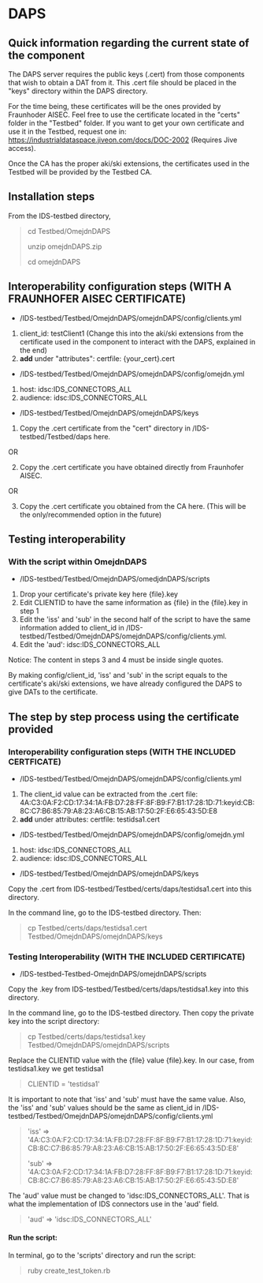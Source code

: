 # DAPS

## Quick information regarding the current state of the component
The DAPS server requires the public keys (.cert) from those components that wish to obtain a DAT from it. This .cert file should be placed in the "keys" directory within the DAPS directory.

For the time being, these certificates will be the ones provided by Fraunhoder AISEC. Feel free to use the certificate located in the "certs" folder in the "Testbed" folder. If you want to get your own certificate and use it in the Testbed, request one in: https://industrialdataspace.jiveon.com/docs/DOC-2002 (Requires Jive access).

Once the CA has the proper aki/ski extensions, the certificates used in the Testbed will be provided by the Testbed CA.

## Installation steps
From the IDS-testbed directory,
> cd Testbed/OmejdnDAPS
>
> unzip omejdnDAPS.zip
>
> cd omejdnDAPS

## Interoperability configuration steps (WITH A FRAUNHOFER AISEC CERTIFICATE)
* /IDS-testbed/Testbed/OmejdnDAPS/omejdnDAPS/config/clients.yml
1. client_id: testClient1 (Change this into the aki/ski extensions from the certificate used in the component to interact with the DAPS, explained in the end)
2. **add** under "attributes": certfile: {your_cert}.cert

* /IDS-testbed/Testbed/OmejdnDAPS/omejdnDAPS/config/omejdn.yml
1. host: idsc:IDS_CONNECTORS_ALL
2. audience: idsc:IDS_CONNECTORS_ALL

* /IDS-testbed/Testbed/OmejdnDAPS/omejdnDAPS/keys
1. Copy the .cert certificate from the "cert" directory in /IDS-testbed/Testbed/daps here.

OR

2. Copy the .cert certificate you have obtained directly from Fraunhofer AISEC.

OR

3. Copy the .cert certificate you obtained from the CA here. (This will be the only/recommended option in the future)

## Testing interoperability

### With the script within OmejdnDAPS

* /IDS-testbed/Testbed/OmejdnDAPS/omedjdnDAPS/scripts
1. Drop your certificate's private key here {file}.key
2. Edit CLIENTID to have the same information as {file} in the {file}.key in step 1
3. Edit the 'iss' and 'sub' in the second half of the script to have the same information added to client_id in /IDS-testbed/Testbed/OmejdnDAPS/omejdnDAPS/config/clients.yml.
4. Edit the 'aud': idsc:IDS_CONNECTORS_ALL

Notice: The content in steps 3 and 4 must be inside single quotes.

By making config/client_id, 'iss' and 'sub' in the script equals to the certificate's aki/ski extensions, we have already configured the DAPS to give DATs to the certificate.

## The step by step process using the certificate provided

### Interoperability configuration steps (WITH THE INCLUDED CERTFICATE)
* /IDS-testbed/Testbed/OmejdnDAPS/omejdnDAPS/config/clients.yml
1. The client_id value can be extracted from the .cert file: 4A:C3:0A:F2:CD:17:34:1A:FB:D7:28:FF:8F:B9:F7:B1:17:28:1D:71:keyid:CB:8C:C7:B6:85:79:A8:23:A6:CB:15:AB:17:50:2F:E6:65:43:5D:E8
2. **add** under attributes: certfile: testidsa1.cert
* /IDS-testbed/Testbed/OmejdnDAPS/omejdnDAPS/config/omejdn.yml
1. host: idsc:IDS_CONNECTORS_ALL
2. audience: idsc:IDS_CONNECTORS_ALL

* /IDS-testbed/Testbed/OmejdnDAPS/omejdnDAPS/keys

Copy the .cert from IDS-testbed/Testbed/certs/daps/testidsa1.cert into this directory.

In the command line, go to the IDS-testbed directory. Then:
> cp Testbed/certs/daps/testidsa1.cert Testbed/OmejdnDAPS/omejdnDAPS/keys

### Testing Interoperability (WITH THE INCLUDED CERTIFICATE)

* /IDS-testbed-Testbed-OmejdnDAPS/omejdnDAPS/scripts

Copy the .key from IDS-testbed/Testbed/certs/daps/testidsa1.key into this directory.

In the command line, go to the IDS-testbed directory. Then copy the private key into the script directory:
> cp Testbed/certs/daps/testidsa1.key Testbed/OmejdnDAPS/omejdnDAPS/scripts

Replace the CLIENTID value with the {file} value {file}.key. In our case, from testidsa1.key we get testidsa1
> CLIENTID = 'testidsa1'

It is important to note that 'iss' and 'sub' must have the same value. Also, the 'iss' and 'sub' values should be the same as client_id in /IDS-testbed/Testbed/OmejdnDAPS/omejdnDAPS/config/clients.yml
> 'iss' => '4A:C3:0A:F2:CD:17:34:1A:FB:D7:28:FF:8F:B9:F7:B1:17:28:1D:71:keyid:CB:8C:C7:B6:85:79:A8:23:A6:CB:15:AB:17:50:2F:E6:65:43:5D:E8'
> 
> 'sub' => '4A:C3:0A:F2:CD:17:34:1A:FB:D7:28:FF:8F:B9:F7:B1:17:28:1D:71:keyid:CB:8C:C7:B6:85:79:A8:23:A6:CB:15:AB:17:50:2F:E6:65:43:5D:E8'

The 'aud' value must be changed to 'idsc:IDS_CONNECTORS_ALL'. That is what the implementation of IDS connectors use in the 'aud' field.
> 'aud' => 'idsc:IDS_CONNECTORS_ALL'

#### Run the script:
In terminal, go to the 'scripts' directory and run the script:
> ruby create_test_token.rb
